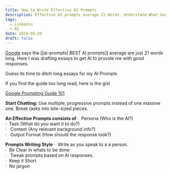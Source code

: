 ```yaml
---
title: How to Write Effective AI Prompts
description: Effective AI prompts average 21 Words. Understand What Google says on writing effective AI Prompts
tags:
  - Linkedin
  - AI
date: 2024-05-20
draft: false
---
```

[Google](https://www.linkedin.com/company/google/) says the [[ai-prompts| BEST AI prompts]] average are just 21 words long. Here I was drafting essays to get AI to provide me with good responses.  
  
Guess its time to ditch long essays for my AI Prompts  
  
If you find the guide too long read, here is the gist  


[Google Prompting Guide 101](https://services.google.com/fh/files/misc/gemini-for-google-workspace-prompting-guide-101.pdf)

**Start Chatting:** Use multiple, progressive prompts instead of one massive one. Break tasks into bite-sized pieces.  
  
**An Effective Prompts consists of**
·  Persona (Who is the AI?)  
·  Task (What do you want it to do?)  
·   Context (Any relevant background info?)  
·   Output Format (How should the response look?)  
  
 **Prompts Writing Style** 
·  Write as you speak to a a person.  
·  Be Clear in whats to be done  
·   Tweak prompts based on AI responses.  
·  Keep it Short  
·  No jargon